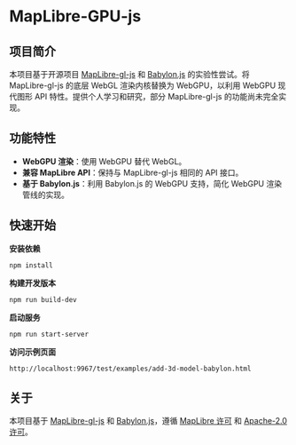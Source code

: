 # MapLibre-GPU-js

## 项目简介
本项目基于开源项目 [MapLibre-gl-js](https://github.com/maplibre/maplibre-gl-js) 和 [Babylon.js](https://www.babylonjs.com/) 的实验性尝试。将 MapLibre-gl-js 的底层 WebGL 渲染内核替换为 WebGPU，以利用 WebGPU 现代图形 API 特性。提供个人学习和研究，部分 MapLibre-gl-js 的功能尚未完全实现。

## 功能特性
- **WebGPU 渲染**：使用 WebGPU 替代 WebGL。
- **兼容 MapLibre API**：保持与 MapLibre-gl-js 相同的 API 接口。
- **基于 Babylon.js**：利用 Babylon.js 的 WebGPU 支持，简化 WebGPU 渲染管线的实现。


## 快速开始
**安装依赖**
```
npm install
```
**构建开发版本**
```
npm run build-dev
```
**启动服务**
```
npm run start-server
```
**访问示例页面**
```
http://localhost:9967/test/examples/add-3d-model-babylon.html
```

## 关于
本项目基于 [MapLibre-gl-js](https://github.com/maplibre/maplibre-gl-js) 和 [Babylon.js](https://www.babylonjs.com/)，遵循 [MapLibre 许可](LICENSE.txt) 和 [Apache-2.0 许可](LICENSE.txt)。
